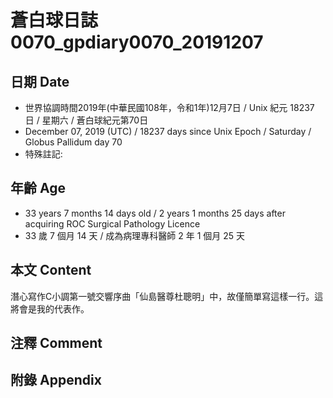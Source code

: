 # 蒼白球日誌0070_gpdiary0070_20191207 #

## 日期 Date ##

* 世界協調時間2019年(中華民國108年，令和1年)12月7日 / Unix 紀元 18237 日 / 星期六 / 蒼白球紀元第70日
* December 07, 2019 (UTC) / 18237 days since Unix Epoch / Saturday / Globus Pallidum day 70
* 特殊註記:

## 年齡 Age ##

* 33 years 7 months 14 days old / 2 years 1 months 25 days after acquiring ROC Surgical Pathology Licence
* 33 歲 7 個月 14 天 / 成為病理專科醫師 2 年 1 個月 25 天

## 本文 Content ##

潛心寫作C小調第一號交響序曲「仙島醫尊杜聰明」中，故僅簡單寫這樣一行。這將會是我的代表作。

## 注釋 Comment ##

## 附錄 Appendix ##

